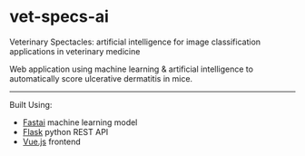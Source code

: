 # vet-specs-ai
Veterinary Spectacles: artificial intelligence for image classification applications in veterinary medicine

Web application using machine learning & artificial intelligence to automatically score ulcerative dermatitis in mice.

----

Built Using:
- [Fastai](https://www.fast.ai/) machine learning model
- [Flask](https://github.com/pallets/flask) python REST API
- [Vue.js](https://vuejs.org/) frontend
